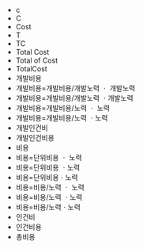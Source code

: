 ﻿- c
- C
- Cost
- T
- TC
- Total Cost
- Total of Cost
- TotalCost
- 개발비용
- 개발비용=개발비용/개발노력 ㆍ 개발노력
- 개발비용=개발비용/개발노력 ㆍ개발노력
- 개발비용=개발비용/노력 ㆍ 노력
- 개발비용=개발비용/노력 ㆍ노력
- 개발인건비
- 개발인건비용
- 비용
- 비용=단위비용 ㆍ 노력
- 비용=단위비용 ㆍ노력
- 비용=단위비용ㆍ노력
- 비용=비용/노력 ㆍ 노력
- 비용=비용/노력 ㆍ노력
- 비용=비용/노력ㆍ노력
- 인건비
- 인건비용
- 총비용
